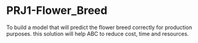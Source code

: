 # PRJ1-Flower_Breed
To build a model that will predict the flower breed correctly for production purposes. this solution will help ABC to reduce cost, time and resources.
